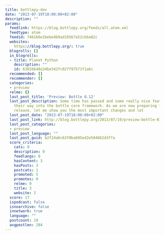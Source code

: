```yaml
---
title: bottlepy-dev
date: "2013-07-19T18:00:00+02:00"
description: ""
params:
  feedlink: https://blog.bottlepy.org/feeds/all.atom.xml
  feedtype: atom
  feedid: 7461b6e1bebe4b9ad10567a52cbba82c
  websites:
    https://blog.bottlepy.org/: true
  blogrolls: []
  in_blogrolls:
  - title: Planet Python
    description: ""
    id: 63826648a34be342fc027f97571f1a6c
  recommended: []
  recommender: []
  categories:
  - preview
  relme: {}
  last_post_title: 'Preview: Bottle 0.12'
  last_post_description: Some time has passed and some really nice features have found
    their way into the bottle core framework. As we are now preparing for the new
    release, let me show you the most important changes and let
  last_post_date: "2013-07-19T18:00:00+02:00"
  last_post_link: http://blog.bottlepy.org/2013/07/19/preview-bottle-012.html
  last_post_categories:
  - preview
  last_post_language: ""
  last_post_guid: b2f24a6c63f0ba605ed2e584662d3ffa
  score_criteria:
    cats: 0
    description: 0
    feedlangs: 0
    hasContent: 3
    hasPosts: 3
    postcats: 1
    promoted: 5
    promotes: 0
    relme: 0
    title: 3
    website: 2
  score: 17
  ispodcast: false
  isnoarchive: false
  innetwork: true
  language: ""
  postcount: 19
  avgpostlen: 284
---
```

